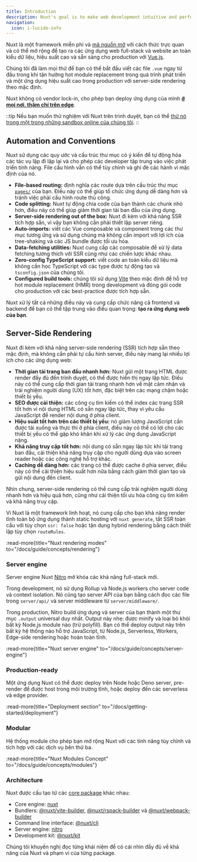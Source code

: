 ```yaml
---
title: Introduction
description: Nuxt's goal is to make web development intuitive and performant with a great Developer Experience in mind.
navigation:
  icon: i-lucide-info
---
```


Nuxt là một framework miễn phí và [mã nguồn mở](https://github.com/nuxt/nuxt) với cách thức trực quan và có thể mở rộng để tạo ra các ứng dụng web full-stack và website an toàn kiểu dữ liệu, hiệu suất cao và sẵn sàng cho production với [Vue.js](https://vuejs.org).

Chúng tôi đã làm mọi thứ để bạn có thể bắt đầu viết các file `.vue` ngay từ đầu trong khi tận hưởng hot module replacement trong quá trình phát triển và một ứng dụng hiệu suất cao trong production với server-side rendering theo mặc định.

Nuxt không có vendor lock-in, cho phép bạn deploy ứng dụng của mình [**ở mọi nơi, thậm chí trên edge**](/blog/nuxt-on-the-edge).

::tip
Nếu bạn muốn thử nghiệm với Nuxt trên trình duyệt, bạn có thể [thử nó trong một trong những sandbox online của chúng tôi](/docs/getting-started/installation#play-online).
::

## Automation and Conventions

Nuxt sử dụng các quy ước và cấu trúc thư mục có ý kiến để tự động hóa các tác vụ lặp đi lặp lại và cho phép các developer tập trung vào việc phát triển tính năng. File cấu hình vẫn có thể tùy chỉnh và ghi đè các hành vi mặc định của nó.

- **File-based routing:** định nghĩa các route dựa trên cấu trúc thư mục [`pages/`](/docs/guide/directory-structure/pages) của bạn. Điều này có thể giúp tổ chức ứng dụng dễ dàng hơn và tránh việc phải cấu hình route thủ công.
- **Code splitting:** Nuxt tự động chia code của bạn thành các chunk nhỏ hơn, điều này có thể giúp giảm thời gian tải ban đầu của ứng dụng.
- **Server-side rendering out of the box:** Nuxt đi kèm với khả năng SSR tích hợp sẵn, vì vậy bạn không cần phải thiết lập server riêng.
- **Auto-imports:** viết các Vue composable và component trong các thư mục tương ứng và sử dụng chúng mà không cần import với lợi ích của tree-shaking và các JS bundle được tối ưu hóa.
- **Data-fetching utilities:** Nuxt cung cấp các composable để xử lý data fetching tương thích với SSR cũng như các chiến lược khác nhau.
- **Zero-config TypeScript support:** viết code an toàn kiểu dữ liệu mà không cần học TypeScript với các type được tự động tạo và `tsconfig.json` của chúng tôi.
- **Configured build tools:** chúng tôi sử dụng [Vite](https://vite.dev) theo mặc định để hỗ trợ hot module replacement (HMR) trong development và đóng gói code cho production với các best-practice được tích hợp sẵn.

Nuxt xử lý tất cả những điều này và cung cấp chức năng cả frontend và backend để bạn có thể tập trung vào điều quan trọng: **tạo ra ứng dụng web của bạn**.

## Server-Side Rendering

Nuxt đi kèm với khả năng server-side rendering (SSR) tích hợp sẵn theo mặc định, mà không cần phải tự cấu hình server, điều này mang lại nhiều lợi ích cho các ứng dụng web:

- **Thời gian tải trang ban đầu nhanh hơn:** Nuxt gửi một trang HTML được render đầy đủ đến trình duyệt, có thể được hiển thị ngay lập tức. Điều này có thể cung cấp thời gian tải trang nhanh hơn về mặt cảm nhận và trải nghiệm người dùng (UX) tốt hơn, đặc biệt trên các mạng chậm hoặc thiết bị yếu.
- **SEO được cải thiện:** các công cụ tìm kiếm có thể index các trang SSR tốt hơn vì nội dung HTML có sẵn ngay lập tức, thay vì yêu cầu JavaScript để render nội dung ở phía client.
- **Hiệu suất tốt hơn trên các thiết bị yếu:** nó giảm lượng JavaScript cần được tải xuống và thực thi ở phía client, điều này có thể có lợi cho các thiết bị yếu có thể gặp khó khăn khi xử lý các ứng dụng JavaScript nặng.
- **Khả năng truy cập tốt hơn:** nội dung có sẵn ngay lập tức khi tải trang ban đầu, cải thiện khả năng truy cập cho người dùng dựa vào screen reader hoặc các công nghệ hỗ trợ khác.
- **Caching dễ dàng hơn:** các trang có thể được cache ở phía server, điều này có thể cải thiện hiệu suất hơn nữa bằng cách giảm thời gian tạo và gửi nội dung đến client.

Nhìn chung, server-side rendering có thể cung cấp trải nghiệm người dùng nhanh hơn và hiệu quả hơn, cũng như cải thiện tối ưu hóa công cụ tìm kiếm và khả năng truy cập.

Vì Nuxt là một framework linh hoạt, nó cung cấp cho bạn khả năng render tĩnh toàn bộ ứng dụng thành static hosting với `nuxt generate`, tắt SSR toàn cầu với tùy chọn `ssr: false` hoặc tận dụng hybrid rendering bằng cách thiết lập tùy chọn `routeRules`.

:read-more{title="Nuxt rendering modes" to="/docs/guide/concepts/rendering"}

### Server engine

Server engine Nuxt [Nitro](https://nitro.build/) mở khóa các khả năng full-stack mới.

Trong development, nó sử dụng Rollup và Node.js workers cho server code và context isolation. Nó cũng tạo server API của bạn bằng cách đọc các file trong `server/api/` và server middleware từ `server/middleware/`.

Trong production, Nitro build ứng dụng và server của bạn thành một thư mục `.output` universal duy nhất. Output này nhẹ: được minify và loại bỏ khỏi bất kỳ Node.js module nào (trừ polyfill). Bạn có thể deploy output này trên bất kỳ hệ thống nào hỗ trợ JavaScript, từ Node.js, Serverless, Workers, Edge-side rendering hoặc hoàn toàn tĩnh.

:read-more{title="Nuxt server engine" to="/docs/guide/concepts/server-engine"}

### Production-ready

Một ứng dụng Nuxt có thể được deploy trên Node hoặc Deno server, pre-render để được host trong môi trường tĩnh, hoặc deploy đến các serverless và edge provider.

:read-more{title="Deployment section" to="/docs/getting-started/deployment"}

### Modular

Hệ thống module cho phép bạn mở rộng Nuxt với các tính năng tùy chỉnh và tích hợp với các dịch vụ bên thứ ba.

:read-more{title="Nuxt Modules Concept" to="/docs/guide/concepts/modules"}

### Architecture

Nuxt được cấu tạo từ các [core package](https://github.com/nuxt/nuxt/tree/main/packages) khác nhau:

- Core engine: [nuxt](https://github.com/nuxt/nuxt/tree/main/packages/nuxt)
- Bundlers: [@nuxt/vite-builder](https://github.com/nuxt/nuxt/tree/main/packages/vite), [@nuxt/rspack-builder](https://github.com/nuxt/nuxt/tree/main/packages/rspack) và [@nuxt/webpack-builder](https://github.com/nuxt/nuxt/tree/main/packages/webpack)
- Command line interface: [@nuxt/cli](https://github.com/nuxt/cli)
- Server engine: [nitro](https://github.com/nitrojs/nitro)
- Development kit: [@nuxt/kit](https://github.com/nuxt/nuxt/tree/main/packages/kit)

Chúng tôi khuyến nghị đọc từng khái niệm để có cái nhìn đầy đủ về khả năng của Nuxt và phạm vi của từng package.
